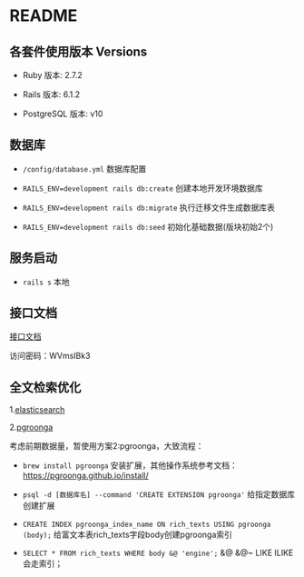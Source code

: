 # README

## 各套件使用版本 Versions

* Ruby 版本: 2.7.2

* Rails 版本: 6.1.2

* PostgreSQL 版本: v10

## 数据库

* `/config/database.yml` 数据库配置

* `RAILS_ENV=development rails db:create` 创建本地开发环境数据库

* `RAILS_ENV=development rails db:migrate` 执行迁移文件生成数据库表

* `RAILS_ENV=development rails db:seed` 初始化基础数据(版块初始2个)

## 服务启动

* `rails s` 本地

## 接口文档

[接口文档](https://www.apifox.cn/apidoc/shared-72f7f192-ef37-425a-8f26-9c4383a19e73)

访问密码：WVmsIBk3

## 全文检索优化

1.[elasticsearch](https://gems.ruby-china.com/gems/elasticsearch)

2.[pgroonga](https://pgroonga.github.io/)

考虑前期数据量，暂使用方案2:pgroonga，大致流程：

* `brew install pgroonga` 安装扩展，其他操作系统参考文档：https://pgroonga.github.io/install/

* `psql -d [数据库名] --command 'CREATE EXTENSION pgroonga'` 给指定数据库创建扩展

* `CREATE INDEX pgroonga_index_name ON rich_texts USING pgroonga (body);` 给富文本表rich_texts字段body创建pgroonga索引

* `SELECT * FROM rich_texts WHERE body &@ 'engine';` &@ &@~ LIKE ILIKE会走索引；

